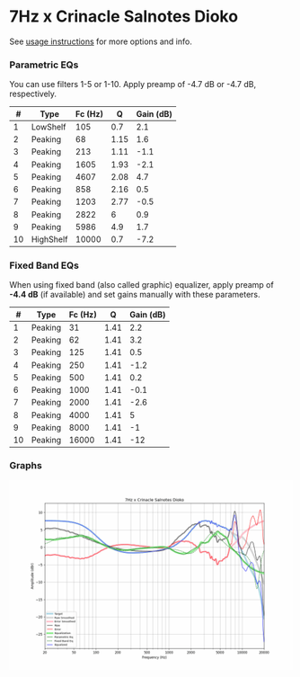# 7Hz x Crinacle Salnotes Dioko
See [usage instructions](https://github.com/jaakkopasanen/AutoEq#usage) for more options and info.

### Parametric EQs
You can use filters 1-5 or 1-10. Apply preamp of -4.7 dB or -4.7 dB, respectively.

|   # | Type      |   Fc (Hz) |    Q |   Gain (dB) |
|-----|-----------|-----------|------|-------------|
|   1 | LowShelf  |       105 | 0.7  |         2.1 |
|   2 | Peaking   |        68 | 1.15 |         1.6 |
|   3 | Peaking   |       213 | 1.11 |        -1.1 |
|   4 | Peaking   |      1605 | 1.93 |        -2.1 |
|   5 | Peaking   |      4607 | 2.08 |         4.7 |
|   6 | Peaking   |       858 | 2.16 |         0.5 |
|   7 | Peaking   |      1203 | 2.77 |        -0.5 |
|   8 | Peaking   |      2822 | 6    |         0.9 |
|   9 | Peaking   |      5986 | 4.9  |         1.7 |
|  10 | HighShelf |     10000 | 0.7  |        -7.2 |

### Fixed Band EQs
When using fixed band (also called graphic) equalizer, apply preamp of **-4.4 dB** (if available) and set gains manually with these parameters.

|   # | Type    |   Fc (Hz) |    Q |   Gain (dB) |
|-----|---------|-----------|------|-------------|
|   1 | Peaking |        31 | 1.41 |         2.2 |
|   2 | Peaking |        62 | 1.41 |         3.2 |
|   3 | Peaking |       125 | 1.41 |         0.5 |
|   4 | Peaking |       250 | 1.41 |        -1.2 |
|   5 | Peaking |       500 | 1.41 |         0.2 |
|   6 | Peaking |      1000 | 1.41 |        -0.1 |
|   7 | Peaking |      2000 | 1.41 |        -2.6 |
|   8 | Peaking |      4000 | 1.41 |         5   |
|   9 | Peaking |      8000 | 1.41 |        -1   |
|  10 | Peaking |     16000 | 1.41 |       -12   |

### Graphs
![](./7Hz%20x%20Crinacle%20Salnotes%20Dioko.png)
